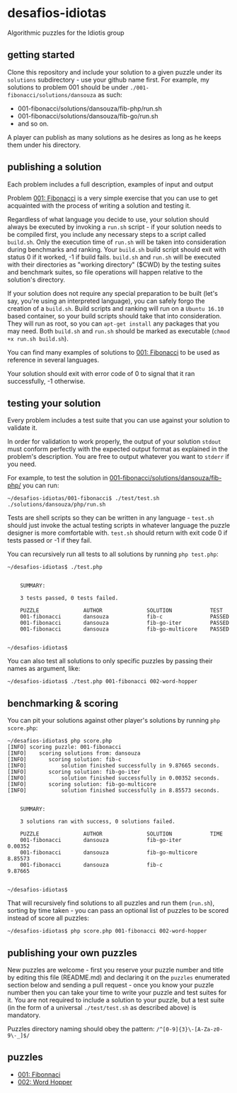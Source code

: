 # desafios-idiotas
Algorithmic puzzles for the Idiotis group

## getting started

Clone this repository and include your solution to a given puzzle under its `solutions` subdirectory - use your github name first.
For example, my solutions to problem 001 should be under `./001-fibonacci/solutions/dansouza` as such:

* 001-fibonacci/solutions/dansouza/fib-php/run.sh
* 001-fibonacci/solutions/dansouza/fib-go/run.sh
* and so on.

A player can publish as many solutions as he desires as long as he keeps them under his directory.

## publishing a solution

Each problem includes a full description, examples of input and output

Problem [001: Fibonacci](001-fibonacci/) is a very simple exercise that you can use to get acquainted with the process of writing a solution and testing it.

Regardless of what language you decide to use, your solution should always be executed by invoking a `run.sh` script - if your solution needs to be compiled first, you include any necessary steps to a script called `build.sh`. Only the execution time of `run.sh` will be taken into consideration during benchmarks and ranking. Your `build.sh` build script should exit with status 0 if it worked, -1 if build fails. `build.sh` and `run.sh` will be executed with their directories as "working directory" ($CWD) by the testing suites and benchmark suites, so file operations will happen relative to the solution's directory.

If your solution does not require any special preparation to be built (let's say, you're using an interpreted language), you can safely forgo the creation of a `build.sh`. Build scripts and ranking will run on a `Ubuntu 16.10` based container, so your build scripts should take that into consideration. They will run as root, so you can `apt-get install` any packages that you may need. Both `build.sh` and `run.sh` should be marked as executable (`chmod +x run.sh build.sh`).

You can find many examples of solutions to [001: Fibonacci](001-fibonacci/) to be used as reference in several languages.

Your solution should exit with error code of 0 to signal that it ran successfully, -1 otherwise.

## testing your solution

Every problem includes a test suite that you can use against your solution to validate it.

In order for validation to work properly, the output of your solution `stdout` must conform perfectly with the expected output format as explained in the problem's description. You are free to output whatever you want to `stderr` if you need.

For example, to test the solution in [001-fibonacci/solutions/dansouza/fib-php/](001-fibonacci/solutions/dansouza/fib-php/) you can run:

```
~/desafios-idiotas/001-fibonacci$ ./test/test.sh ./solutions/dansouza/php/run.sh
```

Tests are shell scripts so they can be written in any language - `test.sh` should just invoke the actual testing scripts in whatever language the puzzle designer is more comfortable with. `test.sh` should return with exit code 0 if tests passed or -1 if they fail.

You can recursively run all tests to all solutions by running `php test.php`:

```
~/desafios-idiotas$ ./test.php


    SUMMARY:

    3 tests passed, 0 tests failed.

    PUZZLE              AUTHOR              SOLUTION            TEST
    001-fibonacci       dansouza            fib-c               PASSED
    001-fibonacci       dansouza            fib-go-iter         PASSED
    001-fibonacci       dansouza            fib-go-multicore    PASSED


~/desafios-idiotas$
```

You can also test all solutions to only specific puzzles by passing their names as argument, like:

```
~/desafios-idiotas$ ./test.php 001-fibonacci 002-word-hopper
```

## benchmarking & scoring

You can pit your solutions against other player's solutions by running `php score.php`:

```
~/desafios-idiotas$ php score.php
[INFO] scoring puzzle: 001-fibonacci
[INFO]    scoring solutions from: dansouza
[INFO]       scoring solution: fib-c
[INFO]           solution finished successfully in 9.87665 seconds.
[INFO]       scoring solution: fib-go-iter
[INFO]           solution finished successfully in 0.00352 seconds.
[INFO]       scoring solution: fib-go-multicore
[INFO]           solution finished successfully in 8.85573 seconds.


    SUMMARY:

    3 solutions ran with success, 0 solutions failed.

    PUZZLE              AUTHOR              SOLUTION            TIME
    001-fibonacci       dansouza            fib-go-iter         0.00352
    001-fibonacci       dansouza            fib-go-multicore    8.85573
    001-fibonacci       dansouza            fib-c               9.87665


~/desafios-idiotas$

```

That will recursively find solutions to all puzzles and run them (`run.sh`), sorting by time taken - you can pass an optional list of puzzles to be scored instead of score all puzzles:

```
~/desafios-idiotas$ php score.php 001-fibonacci 002-word-hopper
```

## publishing your own puzzles

New puzzles are welcome - first you reserve your puzzle number and title by editing this file (README.md) and declaring it on the `puzzles` enumerated section below and sending a pull request - once you know your puzzle number then you can take your time to write your puzzle and test suites for it. You are not required to include a solution to your puzzle, but a test suite (in the form of a universal `./test/test.sh` as described above) is mandatory.

Puzzles directory naming should obey the pattern: `/^[0-9]{3}\-[A-Za-z0-9\-_]$/`

## puzzles
* [001: Fibonnaci](001-fibonacci/)
* [002: Word Hopper](002-word-hopper/)
